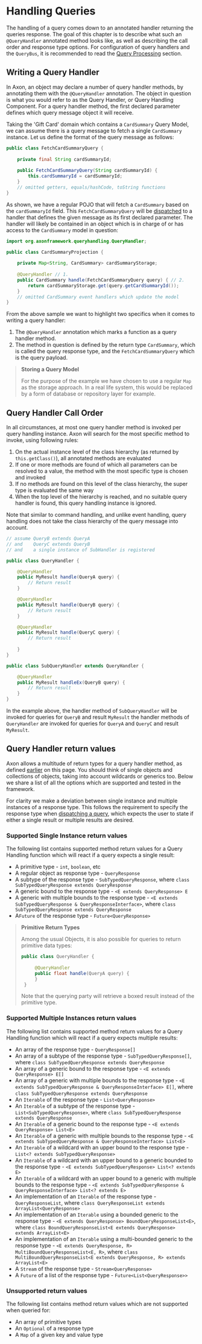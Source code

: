 # Handling Queries

The handling of a query comes down to an annotated handler returning the queries response. 
The goal of this chapter is to describe what such an `@QueryHandler` annotated method looks like,
 as well as describing the call order and response type options.
For configuration of query handlers and the `QueryBus`,
 it is recommended to read the [Query Processing](../../configuring-infrastructure-components/query-processing/query-processing.md) section.

## Writing a Query Handler

In Axon, an object may declare a number of query handler methods,
 by annotating them with the `@QueryHandler` annotation.
The object in question is what you would refer to as the Query Handler, or Query Handling Component.
For a query handler method, the first declared parameter defines which query message object it will receive.

Taking the 'Gift Card' domain which contains a `CardSummary` Query Model,
 we can assume there is a query message to fetch a single `CardSummary` instance.
Let us define the format of the query message as follows:

```java
public class FetchCardSummaryQuery {
    
    private final String cardSummaryId;
    
    public FetchCardSummaryQuery(String cardSummaryId) {
        this.cardSummaryId = cardSummaryId;
    }
    // omitted getters, equals/hashCode, toString functions
}
```

As shown, we have a regular POJO that will fetch a `CardSummary` based on the `cardSummaryId` field.
This `FetchCardSummaryQuery` will be [dispatched](dispatching-queries.md) to a handler that defines the given message as
 its first declared parameter.
The handler will likely be contained in an object
 which is in charge of or has access to the `CardSummary` model in question:

```java
import org.axonframework.queryhandling.QueryHandler;

public class CardSummaryProjection {
    
    private Map<String, CardSummary> cardSummaryStorage;
   
    @QueryHandler // 1.
    public CardSummary handle(FetchCardSummaryQuery query) { // 2.
        return cardSummaryStorage.get(query.getCardSummaryId());
    }
    // omitted CardSummary event handlers which update the model
}
```

From the above sample we want to highlight two specifics when it comes to writing a query handler:

 1. The `@QueryHandler` annotation which marks a function as a query handler method.
 2. The method in question is defined by the return type `CardSummary`, which is called the query response type, and the `FetchCardSummaryQuery` which is the query payload.
 
> **Storing a Query Model**
>
> For the purpose of the example we have chosen to use a regular `Map` as the storage approach.
> In a real life system, this would be replaced by a form of database or repository layer for example.

## Query Handler Call Order

In all circumstances, at most one query handler method is invoked per query handling instance. 
Axon will search for the most specific method to invoke, using following rules:

1. On the actual instance level of the class hierarchy \(as returned by `this.getClass()`\), all annotated methods are evaluated
2. If one or more methods are found of which all parameters can be resolved to a value, the method with the most specific type is chosen and invoked
3. If no methods are found on this level of the class hierarchy, the super type is evaluated the same way
4. When the top level of the hierarchy is reached, and no suitable query handler is found, this query handling instance is ignored.

Note that similar to command handling, and unlike event handling,
 query handling does not take the class hierarchy of the query message into account.

```java
// assume QueryB extends QueryA 
// and    QueryC extends QueryB
// and    a single instance of SubHandler is registered

public class QueryHandler {

    @QueryHandler
    public MyResult handle(QueryA query) {
        // Return result
    }

    @QueryHandler
    public MyResult handle(QueryB query) {
        // Return result
    }

    @QueryHandler
    public MyResult handle(QueryC query) {
        // Return result
    
    }
}

public class SubQueryHandler extends QueryHandler {

    @QueryHandler
    public MyResult handleEx(QueryB query) {
        // Return result
    }
}
```

In the example above, the handler method of `SubQueryHandler` will be invoked for queries for `QueryB`
 and result `MyResult` the handler methods of `QueryHandler` are invoked for queries for `QueryA` and `QueryC` 
 and result `MyResult`.

## Query Handler return values

Axon allows a multitude of return types for a query handler method,
 as defined [earlier](handling-queries.md#writing-a-query-handler) on this page.
You should think of single objects and collections of objects, taking into account wildcards or generics too.
Below we share a list of all the options which are supported and tested in the framework.

For clarity we make a deviation between single instance and multiple instances of a response type.
This follows the requirement to specify the response type when [dispatching a query](dispatching-queries.md),
 which expects the user to state if either a single result or multiple results are desired.

### Supported Single Instance return values

The following list contains supported method return values for a Query Handling function
 which will react if a query expects a single result:
 
 * A primitive type - `int`, `boolean`, etc
 * A regular object as response type - `QueryResponse` 
 * A subtype of the response type - `SubTypedQueryResponse`, where `class SubTypedQueryResponse extends QueryResponse`
 * A generic bound to the response type - `<E extends QueryResponse> E`
 * A generic with multiple bounds to the response type - `<E extends SubTypedQueryResponse & QueryResponseInterface>`, where `class SubTypedQueryResponse extends QueryResponse`
 * A`Future` of the response type - `Future<QueryResponse>`

> **Primitive Return Types**
> 
> Among the usual Objects, it is also possible for queries to return primitive data types:
> 
> ```java
> public class QueryHandler {
>  
>      @QueryHandler
>      public float handle(QueryA query) {
>      }
>  }
> ```
> 
> Note that the querying party will retrieve a boxed result instead of the primitive type. 

### Supported Multiple Instances return values

The following list contains supported method return values for a Query Handling function
 which will react if a query expects multiple results:
   
 * An array of the response type - `QueryResponse[]`
 * An array of a subtype of the response type - `SubTypedQueryResponse[]`, where `class SubTypedQueryResponse extends QueryResponse`
 * An array of a generic bound to the response type - `<E extends QueryResponse> E[]`
 * An array of a generic with multiple bounds to the response type - `<E extends SubTypedQueryResponse & QueryResponseInterface> E[]`, where `class SubTypedQueryResponse extends QueryResponse`
 * An `Iterable` of the response type - `List<QueryResponse>`
 * An `Iterable` of a subtype of the response type - `List<SubTypedQueryResponse>`, where `class SubTypedQueryResponse extends QueryResponse`
 * An `Iterable` of a generic bound to the response type - `<E extends QueryResponse> List<E>`
 * An `Iterable` of a generic with multiple bounds to the response type - `<E extends SubTypedQueryResponse & QueryResponseInterface> List<E>`
 * An `Iterable` of a wildcard with an upper bound to the response type - `List<? extends SubTypedQueryResponse>`
 * An `Iterable` of a wildcard with an upper bound to a generic bounded to the response type - `<E extends SubTypedQueryResponse> List<? extends E>`
 * An `Iterable` of a wildcard with an upper bound to a generic with multiple bounds to the response type  - `<E extends SubTypedQueryResponse & QueryResponseInterface> List<? extends E>`
 * An implementation of an `Iterable` of the response type - `QueryResponseList`, where `class QueryResponseList extends ArrayList<QueryResponse>`
 * An implementation of an `Iterable` using a bounded generic to the response type - `<E extends QueryResponse> BoundQueryResponseList<E>`, where `class BoundQueryResponseList<E extends QueryResponse> extends ArrayList<E>`
 * An implementation of an `Iterable` using a multi-bounded generic to the response type - `<E extends QueryResponse, R> MultiBoundQueryResponseList<E, R>`, where `class MultiBoundQueryResponseList<E extends QueryResponse, R> extends ArrayList<E>`
 * A `Stream` of the response type - `Stream<QueryResponse>`
 * A `Future` of a list of the response type - `Future<List<QueryResponse>>`

### Unsupported return values

The following list contains method return values which are not supported when queried for:
   
 * An array of primitive types
 * An `Optional` of a response type
 * A `Map` of a given key and value type